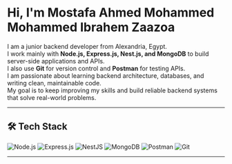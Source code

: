 # Hi, I'm Mostafa Ahmed Mohammed Mohammed Ibrahem Zaazoa

I am a junior backend developer from Alexandria, Egypt.  
I work mainly with **Node.js, Express.js, Nest.js, and MongoDB** to build server-side applications and APIs.  
I also use **Git** for version control and **Postman** for testing APIs.  
I am passionate about learning backend architecture, databases, and writing clean, maintainable code.  
My goal is to keep improving my skills and build reliable backend systems that solve real-world problems.  

---

## 🛠 Tech Stack

![Node.js](https://img.shields.io/badge/Node.js-339933?style=for-the-badge&logo=nodedotjs&logoColor=white) 
![Express.js](https://img.shields.io/badge/Express.js-000000?style=for-the-badge&logo=express&logoColor=white) 
![NestJS](https://img.shields.io/badge/NestJS-E0234E?style=for-the-badge&logo=nestjs&logoColor=white) 
![MongoDB](https://img.shields.io/badge/MongoDB-4EA94B?style=for-the-badge&logo=mongodb&logoColor=white) 
![Postman](https://img.shields.io/badge/Postman-FF6C37?style=for-the-badge&logo=postman&logoColor=white) 
![Git](https://img.shields.io/badge/Git-F05033?style=for-the-badge&logo=git&logoColor=white)

---
